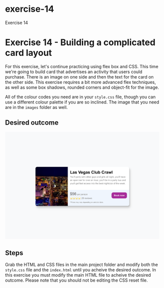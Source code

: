 # exercise-14
Exercise 14

# Exercise 14 - Building a complicated card layout

For this exercise, let's continue practicing using flex box and CSS. This time we're going to build card that advertises an activity that users could purchase. There is an image on one side and then the text for the card on the other side. This exercise requires a bit more advanced flex techniques, as well as some box shadows, rounded corners and object-fit for the image. 

All of the colour codes you need are in your `style.css` file, though you can use a different colour palette if you are so inclined. The image that you need are in the `images` folder as well.

## Desired outcome

![This is an image of the finished product](/images/desired-outcome.png)

## Steps

Grab the HTML and CSS files in the main project folder and modify both the `style.css` file and the `index.html` until you acheive the desired outcome. In this exercise you must modify the main HTML file to acheive the desired outcome. Please note that you should not be editing the CSS reset file.
